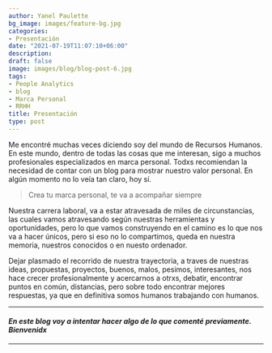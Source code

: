 ```yaml
---
author: Yanel Paulette
bg_image: images/feature-bg.jpg
categories:
- Presentación
date: "2021-07-19T11:07:10+06:00"
description: 
draft: false
image: images/blog/blog-post-6.jpg
tags:
- People Analytics
- blog
- Marca Personal
- RRHH
title: Presentación 
type: post
---
```



Me encontré muchas veces diciendo soy del mundo de Recursos Humanos. En este mundo, dentro de todas las cosas que me interesan, sigo  a muchos profesionales especializados en marca personal. Todxs recomiendan la necesidad de contar con un blog para mostrar nuestro valor personal. En algún momento no lo veía tan claro, hoy sí. 


> Crea tu marca personal, te va a acompañar siempre

Nuestra carrera laboral, va a estar atravesada de miles de circunstancias, las cuales vamos atravesando según nuestras herramientas y oportunidades, pero  lo que vamos construyendo en el camino es lo que nos va a hacer únicos, pero si eso no lo compartimos, queda en nuestra memoria, nuestros conocidos o en nuesto ordenador.  


Dejar plasmado el recorrido de nuestra trayectoria, a traves de nuestras ideas, propuestas, proyectos, buenos, malos, pesimos, interesantes, nos  hace crecer profesionalmente y acercarnos a otrxs, debatir, encontrar puntos en común, distancias, pero sobre todo encontrar mejores respuestas, ya que en definitiva somos humanos trabajando con  humanos. 

---------- 
#### *En este blog voy a intentar hacer algo de lo que comenté previamente. Bienvenidx*
---------- 


